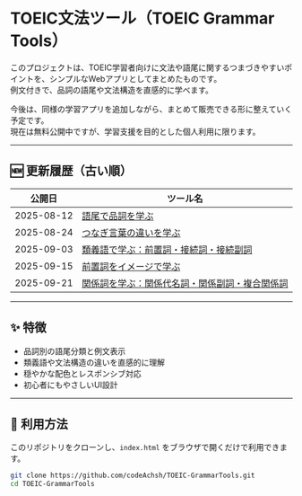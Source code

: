 # TOEIC文法ツール（TOEIC Grammar Tools）

このプロジェクトは、TOEIC学習者向けに文法や語尾に関するつまづきやすいポイントを、シンプルなWebアプリとしてまとめたものです。  
例文付きで、品詞の語尾や文法構造を直感的に学べます。

今後は、同様の学習アプリを追加しながら、まとめて販売できる形に整えていく予定です。  
現在は無料公開中ですが、学習支援を目的とした個人利用に限ります。

---

## 🆕 更新履歴（古い順）

| 公開日       | ツール名                                                                 |
|--------------|--------------------------------------------------------------------------|
| 2025-08-12   | [語尾で品詞を学ぶ](https://codeachsh.github.io/TOEIC-grammar-for-suffixes/) |
| 2025-08-24   | [つなぎ言葉の違いを学ぶ](https://codeachsh.github.io/TOEIC-grammar-for-transition-words/) |
| 2025-09-03   | [類義語で学ぶ：前置詞・接続詞・接続副詞](https://codeachsh.github.io/TOEIC-grammar-synonym-for-transition-words/) |
| 2025-09-15   | [前置詞をイメージで学ぶ](https://codeachsh.github.io/TOEIC-grammar-for-prepositions/) |
| 2025-09-21   | [関係詞を学ぶ：関係代名詞・関係副詞・複合関係詞](https://codeachsh.github.io/TOEIC-grammar-for-relative-words/) |

---

## ✨ 特徴

- 品詞別の語尾分類と例文表示
- 類義語や文法構造の違いを直感的に理解
- 穏やかな配色とレスポンシブ対応
- 初心者にもやさしいUI設計

---

## 🚀 利用方法

このリポジトリをクローンし、`index.html` をブラウザで開くだけで利用できます。

```bash
git clone https://github.com/codeAchsh/TOEIC-GrammarTools.git
cd TOEIC-GrammarTools
